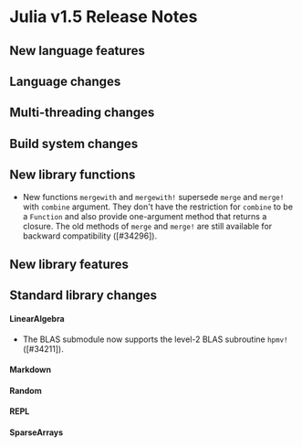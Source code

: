 Julia v1.5 Release Notes
========================

New language features
---------------------


Language changes
----------------


Multi-threading changes
-----------------------


Build system changes
--------------------


New library functions
---------------------

* New functions `mergewith` and `mergewith!` supersede `merge` and `merge!` with `combine`
  argument.  They don't have the restriction for `combine` to be a `Function` and also
  provide one-argument method that returns a closure.  The old methods of `merge` and
  `merge!` are still available for backward compatibility ([#34296]).

New library features
--------------------


Standard library changes
------------------------


#### LinearAlgebra

* The BLAS submodule now supports the level-2 BLAS subroutine `hpmv!` ([#34211]).

#### Markdown


#### Random


#### REPL


#### SparseArrays


<!--- generated by NEWS-update.jl: -->
